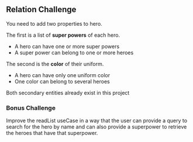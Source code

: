 ## Relation Challenge

You need to add two properties to hero. 

The first is a list of **super powers** of each hero. 
- A hero can have one or more super powers
- A super power can belong to one or more heroes

The second is the **color** of their uniform.
- A hero can have only one uniform color
- One color can belong to several heroes

Both secondary entities already exist in this project 

### Bonus Challenge

Improve the readList useCase in a way that the user can provide a query to search for the hero by name and can also provide a superpower to retrieve the heroes that have that superpower. 